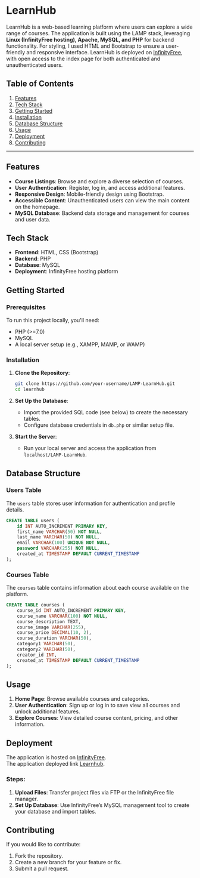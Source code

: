 # LearnHub

LearnHub is a web-based learning platform where users can explore a wide range of courses. The application is built using the LAMP stack, leveraging **Linux (InfinityFree hosting), Apache, MySQL, and PHP** for backend functionality. For styling, I used HTML and Bootstrap to ensure a user-friendly and responsive interface. LearnHub is deployed on [InfinityFree](https://www.infinityfree.net/), with open access to the index page for both authenticated and unauthenticated users.

## Table of Contents

1. [Features](#features)
2. [Tech Stack](#tech-stack)
3. [Getting Started](#getting-started)
4. [Installation](#installation)
5. [Database Structure](#database-structure)
6. [Usage](#usage)
7. [Deployment](#deployment)
8. [Contributing](#contributing)

---

## Features

- **Course Listings**: Browse and explore a diverse selection of courses.
- **User Authentication**: Register, log in, and access additional features.
- **Responsive Design**: Mobile-friendly design using Bootstrap.
- **Accessible Content**: Unauthenticated users can view the main content on the homepage.
- **MySQL Database**: Backend data storage and management for courses and user data.

## Tech Stack

- **Frontend**: HTML, CSS (Bootstrap)
- **Backend**: PHP
- **Database**: MySQL
- **Deployment**: InfinityFree hosting platform

## Getting Started

### Prerequisites

To run this project locally, you'll need:

- PHP (>=7.0)
- MySQL
- A local server setup (e.g., XAMPP, MAMP, or WAMP)

### Installation

1. **Clone the Repository**:

   ```bash
   git clone https://github.com/your-username/LAMP-LearnHub.git
   cd learnhub
   ```

2. **Set Up the Database**:

   - Import the provided SQL code (see below) to create the necessary tables.
   - Configure database credentials in `db.php` or similar setup file.

3. **Start the Server**:
   - Run your local server and access the application from `localhost/LAMP-LearnHub`.

## Database Structure

### Users Table

The `users` table stores user information for authentication and profile details.

```sql
CREATE TABLE users (
    id INT AUTO_INCREMENT PRIMARY KEY,
    first_name VARCHAR(50) NOT NULL,
    last_name VARCHAR(50) NOT NULL,
    email VARCHAR(100) UNIQUE NOT NULL,
    password VARCHAR(255) NOT NULL,
    created_at TIMESTAMP DEFAULT CURRENT_TIMESTAMP
);
```

### Courses Table

The `courses` table contains information about each course available on the platform.

```sql
CREATE TABLE courses (
    course_id INT AUTO_INCREMENT PRIMARY KEY,
    course_name VARCHAR(100) NOT NULL,
    course_description TEXT,
    course_image VARCHAR(255),
    course_price DECIMAL(10, 2),
    course_duration VARCHAR(50),
    category1 VARCHAR(50),
    category2 VARCHAR(50),
    creator_id INT,
    created_at TIMESTAMP DEFAULT CURRENT_TIMESTAMP
);
```

## Usage

1. **Home Page**: Browse available courses and categories.
2. **User Authentication**: Sign up or log in to save view all courses and unlock additional features.
3. **Explore Courses**: View detailed course content, pricing, and other information.

## Deployment

The application is hosted on [InfinityFree](https://www.infinityfree.net/). <br/>
The application deployed link [Learnhub](http://lamp-learnhub.ct.ws/).

### Steps:

1. **Upload Files**: Transfer project files via FTP or the InfinityFree file manager.
2. **Set Up Database**: Use InfinityFree’s MySQL management tool to create your database and import tables.

## Contributing

If you would like to contribute:

1. Fork the repository.
2. Create a new branch for your feature or fix.
3. Submit a pull request.
